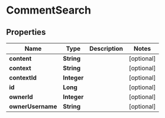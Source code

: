 
# CommentSearch

## Properties
Name | Type | Description | Notes
------------ | ------------- | ------------- | -------------
**content** | **String** |  |  [optional]
**context** | **String** |  |  [optional]
**contextId** | **Integer** |  |  [optional]
**id** | **Long** |  |  [optional]
**ownerId** | **Integer** |  |  [optional]
**ownerUsername** | **String** |  |  [optional]



